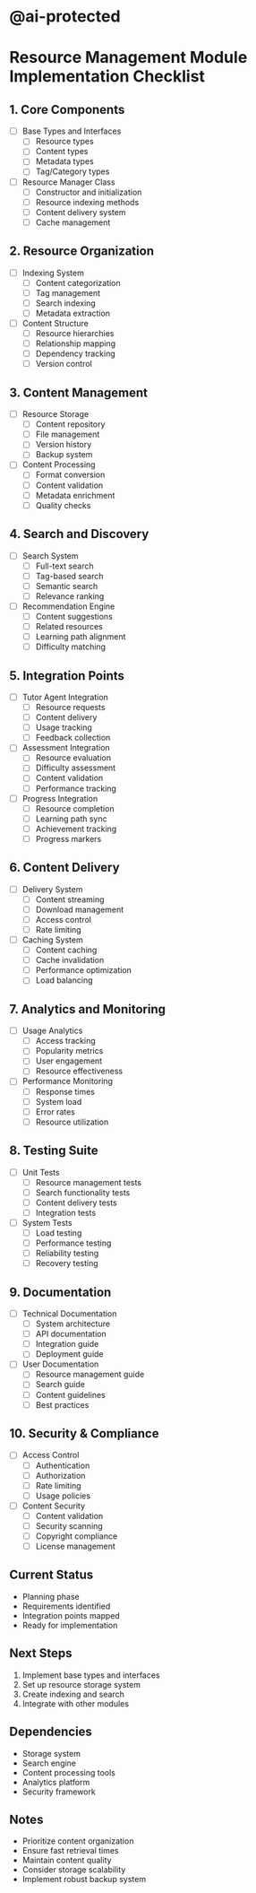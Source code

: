 # @ai-protected
# Resource Management Module Implementation Checklist

## 1. Core Components
- [ ] Base Types and Interfaces
  - [ ] Resource types
  - [ ] Content types
  - [ ] Metadata types
  - [ ] Tag/Category types

- [ ] Resource Manager Class
  - [ ] Constructor and initialization
  - [ ] Resource indexing methods
  - [ ] Content delivery system
  - [ ] Cache management

## 2. Resource Organization
- [ ] Indexing System
  - [ ] Content categorization
  - [ ] Tag management
  - [ ] Search indexing
  - [ ] Metadata extraction

- [ ] Content Structure
  - [ ] Resource hierarchies
  - [ ] Relationship mapping
  - [ ] Dependency tracking
  - [ ] Version control

## 3. Content Management
- [ ] Resource Storage
  - [ ] Content repository
  - [ ] File management
  - [ ] Version history
  - [ ] Backup system

- [ ] Content Processing
  - [ ] Format conversion
  - [ ] Content validation
  - [ ] Metadata enrichment
  - [ ] Quality checks

## 4. Search and Discovery
- [ ] Search System
  - [ ] Full-text search
  - [ ] Tag-based search
  - [ ] Semantic search
  - [ ] Relevance ranking

- [ ] Recommendation Engine
  - [ ] Content suggestions
  - [ ] Related resources
  - [ ] Learning path alignment
  - [ ] Difficulty matching

## 5. Integration Points
- [ ] Tutor Agent Integration
  - [ ] Resource requests
  - [ ] Content delivery
  - [ ] Usage tracking
  - [ ] Feedback collection

- [ ] Assessment Integration
  - [ ] Resource evaluation
  - [ ] Difficulty assessment
  - [ ] Content validation
  - [ ] Performance tracking

- [ ] Progress Integration
  - [ ] Resource completion
  - [ ] Learning path sync
  - [ ] Achievement tracking
  - [ ] Progress markers

## 6. Content Delivery
- [ ] Delivery System
  - [ ] Content streaming
  - [ ] Download management
  - [ ] Access control
  - [ ] Rate limiting

- [ ] Caching System
  - [ ] Content caching
  - [ ] Cache invalidation
  - [ ] Performance optimization
  - [ ] Load balancing

## 7. Analytics and Monitoring
- [ ] Usage Analytics
  - [ ] Access tracking
  - [ ] Popularity metrics
  - [ ] User engagement
  - [ ] Resource effectiveness

- [ ] Performance Monitoring
  - [ ] Response times
  - [ ] System load
  - [ ] Error rates
  - [ ] Resource utilization

## 8. Testing Suite
- [ ] Unit Tests
  - [ ] Resource management tests
  - [ ] Search functionality tests
  - [ ] Content delivery tests
  - [ ] Integration tests

- [ ] System Tests
  - [ ] Load testing
  - [ ] Performance testing
  - [ ] Reliability testing
  - [ ] Recovery testing

## 9. Documentation
- [ ] Technical Documentation
  - [ ] System architecture
  - [ ] API documentation
  - [ ] Integration guide
  - [ ] Deployment guide

- [ ] User Documentation
  - [ ] Resource management guide
  - [ ] Search guide
  - [ ] Content guidelines
  - [ ] Best practices

## 10. Security & Compliance
- [ ] Access Control
  - [ ] Authentication
  - [ ] Authorization
  - [ ] Rate limiting
  - [ ] Usage policies

- [ ] Content Security
  - [ ] Content validation
  - [ ] Security scanning
  - [ ] Copyright compliance
  - [ ] License management

## Current Status
- Planning phase
- Requirements identified
- Integration points mapped
- Ready for implementation

## Next Steps
1. Implement base types and interfaces
2. Set up resource storage system
3. Create indexing and search
4. Integrate with other modules

## Dependencies
- Storage system
- Search engine
- Content processing tools
- Analytics platform
- Security framework

## Notes
- Prioritize content organization
- Ensure fast retrieval times
- Maintain content quality
- Consider storage scalability
- Implement robust backup system 